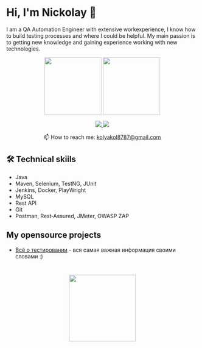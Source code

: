 # Hi, I'm Nickolay 👋
I am a QA Automation Engineer with extensive workexperience, I know how to build testing processes and where I could be helpful. My main passion is to getting new knowledge and gaining experience working with new technologies.

<p align='center'>
   <a href="https://github-readme-stats.vercel.app/api?username=nick8787&show_icons=true&count_private=true"><img
           height=150
           src="https://github-readme-stats.vercel.app/api?username=nick8787&show_icons=true&count_private=true"/></a>
   <a href="https://github.com/romankh3/github-readme-stats"><img height=150
                                                                  src="https://github-readme-stats.vercel.app/api/top-langs/?username=nick8787&layout=compact"/></a>
</p>

<p align='center'>
   <a href="https://www.linkedin.com/in/romankh3/">
       <img src="https://img.shields.io/badge/linkedin-%230077B5.svg?&style=for-the-badge&logo=linkedin&logoColor=white"/>
   </a>
   <a href="[https://t.me/joinchat/SpqRPBFo_sM6qm05](https://t.me/nick8787)">
       <img src="https://img.shields.io/badge/Telegram-2CA5E0?style=for-the-badge&logo=telegram&logoColor=white"/>
   </a>
<p align='center'>
   📫 How to reach me: <a href='mailto:kolyakol8787@gmail.com'>kolyakol8787@gmail.com</a>
</p>


## 🛠 Technical skiils
*   Java
*   Maven, Selenium, TestNG, JUnit
*   Jenkins, Docker, PlayWright
*   MySQL
*   Rest API
*   Git
*   Postman, Rest‑Assured, JMeter, OWASP ZAP

## My opensource projects

*   [Всё о тестировании](https://www.testing87.online/) - вся самая важная информация своими словами :)

<div align="center" style="margin: 40px 0">
   <a href="https://github.com/nick8787/github-profile-views-counter">
       <img width="175px" src="https://komarev.com/ghpvc/?username=nick8787&color=DE002D">
   </a>
</div>
